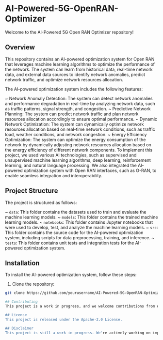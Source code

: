 # AI-Powered-5G-OpenRAN-Optimizer
Welcome to the AI-Powered 5G Open RAN Optimizer repository! 

## Overview
This repository contains an AI-powered optimization system for Open RAN that leverages machine learning algorithms to optimize the performance of the network. The system can learn from historical data, real-time network data, and external data sources to identify network anomalies, predict network traffic, and optimize network resources allocation.

The AI-powered optimization system includes the following features:

~ Network Anomaly Detection: The system can detect network anomalies and performance degradation in real-time by analyzing network data, such as traffic patterns, signal strength, and congestion.
~ Predictive Network Planning: The system can predict network traffic and plan network resources allocation accordingly to ensure optimal performance.
~ Dynamic Network Optimization: The system can dynamically optimize network resources allocation based on real-time network conditions, such as traffic load, weather conditions, and network congestion.
~ Energy Efficiency Optimization: The system can optimize the energy consumption of the network by dynamically adjusting network resources allocation based on the energy efficiency of different network components.
To implement this project, we used various AI technologies, such as supervised and unsupervised machine learning algorithms, deep learning, reinforcement learning, and natural language processing. We also integrated the AI-powered optimization system with Open RAN interfaces, such as O-RAN, to enable seamless integration and interoperability.

## Project Structure
The project is structured as follows:

~ `data`: This folder contains the datasets used to train and evaluate the machine learning models.
~ `models`: This folder contains the trained machine learning models.
~ `notebooks`: This folder contains Jupyter notebooks that were used to develop, test, and analyze the machine learning models.
~ `src`: This folder contains the source code for the AI-powered optimization system, including scripts for data preprocessing, training, and inference.
~ `tests`: This folder contains unit tests and integration tests for the AI-powered optimization system.

## Installation
To install the AI-powered optimization system, follow these steps:

1. Clone the repository:
```bash 
git clone https://github.com/yourusername/AI-Powered-5G-OpenRAN-Optimizer.git

## Contributing
This project is a work in progress, and we welcome contributions from developers and researchers. If you'd like to contribute, please fork the repository, make your changes, and submit a pull request.

## License
This project is released under the Apache-2.0 License.

## Disclaimer
This project is still a work in progress. We're actively working on improving the system and adding more features. Please keep in mind that the code is still under development, and we may make breaking changes in the future. We appreciate your understanding and patience.
